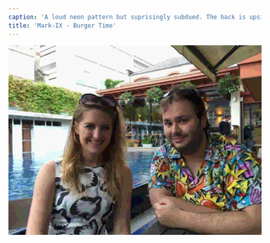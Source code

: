 ```yaml
---
caption: 'A loud neon pattern but suprisingly subdued. The back is upside-down (not that you''d know it).'
title: 'Mark-IX - Burger Time'
---
```


![](imgs/mark-09.s.jpeg)
